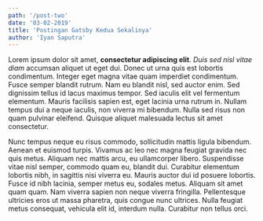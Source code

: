 ```yaml
---
path: '/post-two'
date: '03-02-2019'
title: 'Postingan Gatsby Kedua Sekalinya'
author: 'Iyan Saputra'
---
```


Lorem ipsum dolor sit amet, **consectetur adipiscing elit**. _Duis sed nisl vitae diam_ accumsan aliquet ut eget dui. Donec ut urna quis est lobortis condimentum. Integer eget magna vitae quam imperdiet condimentum. Fusce semper blandit rutrum. Nam eu blandit nisl, sed auctor enim. Sed dignissim tellus id lacus maximus tempor. Sed iaculis elit vel fermentum elementum. Mauris facilisis sapien est, eget lacinia urna rutrum in. Nullam tempus dui a neque iaculis, non viverra mi bibendum. Nulla sed risus non quam pulvinar eleifend. Quisque aliquet malesuada lectus sit amet consectetur.

Nunc tempus neque eu risus commodo, sollicitudin mattis ligula bibendum. Aenean et euismod turpis. Vivamus ac leo nec magna feugiat gravida nec quis metus. Aliquam nec mattis arcu, eu ullamcorper libero. Suspendisse vitae nisl semper, commodo quam eu, blandit dui. Curabitur elementum lobortis nibh, in sagittis nisi viverra eu. Mauris auctor dui id posuere lobortis. Fusce id nibh lacinia, semper metus eu, sodales metus. Aliquam sit amet quam quam. Nam viverra sapien non neque viverra fringilla. Pellentesque ultricies eros ut massa pharetra, quis congue nunc ultrices. Nulla feugiat metus consequat, vehicula elit id, interdum nulla. Curabitur non tellus orci.
